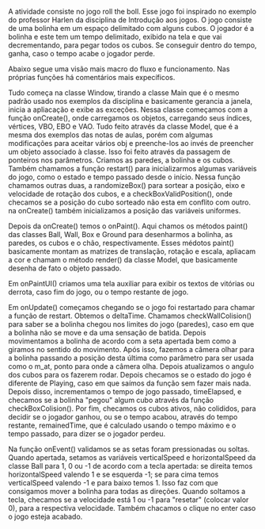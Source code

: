 A atividade consiste no jogo roll the boll. Esse jogo foi inspirado no exemplo do professor Harlen da disciplina de Introdução aos jogos. O jogo consiste de uma bolinha em um espaço delimitado com alguns cubos. O jogador é a bolinha e este tem um tempo delimitado, exibido na tela e que vai decrementando, para pegar todos os cubos. Se conseguir dentro do tempo, ganha, caso o tempo acabe o jogador perde.

Abaixo segue uma visão mais macro do fluxo e funcionamento. Nas próprias funções há comentários mais expecíficos.

Tudo começa na classe Window, tirando a classe Main que é o mesmo padrão usado nos exemplos da disciplina e basicamente gerancia a janela, inicia a apliacação e exibe as exceções. Nessa classe começamos com a função onCreate(), onde carregamos os objetos, carregando seus índices, vértices, VBO, EBO e VAO. Tudo feito através da classe Model, que é a mesma dos exemplos das notas de aulas, porém com algumas modificações para aceitar vários obj e preenche-los ao invés de preencher um objeto associado à classe. Isso foi feito através da passagem de ponteiros nos parâmetros. Criamos as paredes, a bolinha e os cubos. Também chamamos a função restart() para inicializarmos algumas variáveis do jogo, como o estado e tempo passado desde o início. Nessa função chamamos outras duas, a randomizeBox() para sortear a posição, eixo e velocidade de rotação dos cubos, e a checkBoxValidPosition(), onde checamos se a posição do cubo sorteado não esta em conflito com outro. na onCreate() também inicializamos a posição das variáveis uniformes.

Depois da onCreate() temos o onPaint(). Aqui chamos os métodos paint() das classes Ball, Wall, Box e Ground para desenharmos a bolinha, as paredes, os cubos e o chão, respectivamente. Esses médotos paint() basicamente montam as matrizes de translação, rotação e escala, apliacam a cor e chamam o método render() da classe Model, que basicamente desenha de fato o objeto passado.

Em onPaintUI() criamos uma tela auxiliar para exibir os textos de vitórias ou derrota, caso fim do jogo, ou o tempo restante de jogo.

Em onUpdate() começamos chegando se o jogo foi restartado para chamar a função de restart. Obtemos o deltaTime. Chamamos checkWallColision() para saber se a bolinha chegou nos limites do jogo (paredes), caso em que a bolinha não se move e da uma sensação de batida. Depois movimentamos a bolinha de acordo com a seta apertada bem como a giramos no sentido do movimento. Após isso, fazemos a câmera olhar para a bolinha passando a posição desta última como parâmetro para ser usada como o m_at, ponto para onde a câmera olha. Depois atualizamos o angulo dos cubos para os fazerem rodar. Depois checamos se o estado do jogo é diferente de Playing, caso em que saímos da função sem fazer mais nada. Depois disso, incrementamos o tempo de jogo passado, timeElapsed, e checamos se a bolinha "pegou" algum cubo através da função checkBoxColision(). Por fim, checamos os cubos ativos, não colididos, para decidir se o jogador ganhou, ou se o tempo acabou, através do tempo restante, remainedTime, que é calculado usando o tempo máximo e o tempo passado, para dizer se o jogador perdeu.

Na função onEvent() validamos se as setas foram pressionadas ou soltas. Quando apertada, setamos as variáveis verticalSpeed e horizontalSpeed da classe Ball para 1, 0 ou -1 de acordo com a tecla apertada: se direita temos horizontalSpeed valendo 1 e se esquerda -1; se para cima temos verticalSpeed valendo -1 e para baixo temos 1. Isso faz com que consigamos mover a bolinha para todas as direções. Quando soltamos a tecla, checamos se a velocidade está 1 ou -1 para "resetar" (colocar valor 0), para a respectiva velocidade. Também chacamos o clique no enter caso o jogo esteja acabado.